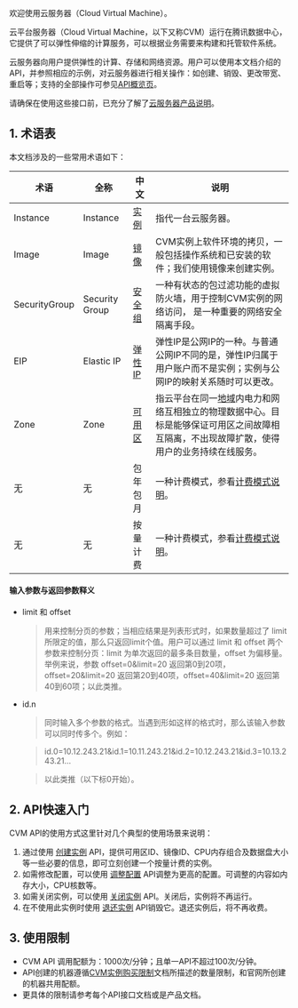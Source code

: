 欢迎使用云服务器（Cloud Virtual Machine）。

云平台服务器（Cloud Virtual Machine，以下又称CVM）运行在腾讯数据中心，它提供了可以弹性伸缩的计算服务，可以根据业务需要来构建和托管软件系统。

云服务器向用户提供弹性的计算、存储和网络资源。用户可以使用本文档介绍的 API，并参照相应的示例，对云服务器进行相关操作：如创建、销毁、更改带宽、重启等；支持的全部操作可参见[API概览页](/doc/api/229/569)。

请确保在使用这些接口前，已充分了解了[云服务器产品说明](/doc/product/213/495)。


## 1. 术语表
本文档涉及的一些常用术语如下：

| 术语 | 全称  | 中文 | 说明 |
|---------|---------|---------|---------|
| Instance | Instance |[实例](http://tcecqpoc.fsphere.cn/doc/product/213/4939) | 指代一台云服务器。
| Image | Image | [镜像](http://tcecqpoc.fsphere.cn/doc/product/213/4940) | CVM实例上软件环境的拷贝，一般包括操作系统和已安装的软件；我们使用镜像来创建实例。 |
| SecurityGroup | Security Group | [安全组](http://tcecqpoc.fsphere.cn/doc/product/213/5221) | 一种有状态的包过滤功能的虚拟防火墙，用于控制CVM实例的网络访问， 是一种重要的网络安全隔离手段。 |
| EIP | Elastic IP | [弹性IP](http://tcecqpoc.fsphere.cn/doc/product/213/5733) | 弹性IP是公网IP的一种。与普通公网IP不同的是，弹性IP归属于用户账户而不是实例；实例与公网IP的映射关系随时可以更改。 |
| Zone | Zone | [可用区](http://tcecqpoc.fsphere.cn/doc/product/213/6091) | 指云平台在同一[地域](http://tcecqpoc.fsphere.cn/doc/product/213/6091)内电力和网络互相独立的物理数据中心。目标是能够保证可用区之间故障相互隔离，不出现故障扩散，使得用户的业务持续在线服务。 |
|无 | 无 | 包年包月 |	一种计费模式，参看[计费模式说明](http://tcecqpoc.fsphere.cn/doc/product/213/2180#1.-.E5.8C.85.E5.B9.B4.E5.8C.85.E6.9C.88)。|
|无| 无| 按量计费 |	一种计费模式，参看[计费模式说明](http://tcecqpoc.fsphere.cn/doc/product/213/2180#2.-.E6.8C.89.E9.87.8F.E8.AE.A1.E8.B4.B9)。|

#### 输入参数与返回参数释义
* limit 和 offset

	>用来控制分页的参数；当相应结果是列表形式时，如果数量超过了 limit 所限定的值，那么只返回limit个值。用户可以通过 limit 和 offset 两个参数来控制分页：limit 为单次返回的最多条目数量，offset 为偏移量。
	>举例来说，参数 offset=0&limit=20 返回第0到20项，offset=20&limit=20 返回第20到40项，offset=40&limit=20 返回第40到60项；以此类推。
	
* id.n

	>同时输入多个参数的格式。当遇到形如这样的格式时，那么该输入参数可以同时传多个。例如：
	
	> id.0=10.12.243.21&id.1=10.11.243.21&id.2=10.12.243.21&id.3=10.13.243.21...
	
	> 以此类推（以下标0开始）。


## 2. API快速入门

CVM API的使用方式这里针对几个典型的使用场景来说明：

1. 通过使用 [创建实例](http://tcecqpoc.fsphere.cn/doc/api/229/1350) API，提供可用区ID、镜像ID、CPU内存组合及数据盘大小等一些必要的信息，即可立刻创建一个按量计费的实例。
2. 如需修改配置，可以使用 [调整配置](http://tcecqpoc.fsphere.cn/doc/api/229/1344) API调整为更高的配置。可调整的内容如内存大小，CPU核数等。
3. 如需关闭实例，可以使用 [关闭实例](http://tcecqpoc.fsphere.cn/doc/api/229/1250) API。关闭后，实例将不再运行。
4. 在不使用此实例时使用 [退还实例](http://tcecqpoc.fsphere.cn/doc/api/229/1347) API销毁它。退还实例后，将不再收费。

## 3. 使用限制 
* CVM API 调用配额为：1000次/分钟；且单一API不超过100次/分钟。
* API创建的机器遵循[CVM实例购买限制](http://tcecqpoc.fsphere.cn/doc/product/213/2664)文档所描述的数量限制，和官网所创建的机器共用配额。
* 更具体的限制请参考每个API接口文档或是产品文档。



